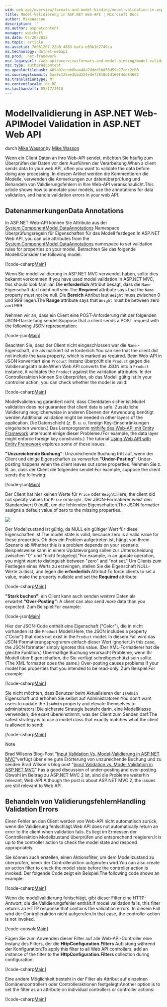 ```yaml
---
uid: web-api/overview/formats-and-model-binding/model-validation-in-aspnet-web-api
title: Model-Validierung in ASP.NET Web-API | Microsoft Docs
author: MikeWasson
description: ''
ms.author: aspnetcontent
manager: wpickett
ms.date: 07/20/2012
ms.topic: article
ms.assetid: 7d061207-22b8-4883-bafa-e89b1e7749ca
ms.technology: dotnet-webapi
ms.prod: .net-framework
msc.legacyurl: /web-api/overview/formats-and-model-binding/model-validation-in-aspnet-web-api
msc.type: authoredcontent
ms.openlocfilehash: 409a91eceb8baa48a7dded1b850d59a27cec2c60
ms.sourcegitcommit: 5ae0c125ee3bbd324edef3818d1d160f4dd84602
ms.translationtype: MT
ms.contentlocale: de-DE
ms.lasthandoff: 05/17/2018
---
```

<a name="model-validation-in-aspnet-web-api"></a><span data-ttu-id="b8c71-102">Modellvalidierung in ASP.NET Web-API</span><span class="sxs-lookup"><span data-stu-id="b8c71-102">Model Validation in ASP.NET Web API</span></span>
====================
<span data-ttu-id="b8c71-103">durch [Mike Wasson](https://github.com/MikeWasson)</span><span class="sxs-lookup"><span data-stu-id="b8c71-103">by [Mike Wasson](https://github.com/MikeWasson)</span></span>

<span data-ttu-id="b8c71-104">Wenn ein Client Daten an Ihre Web-API sendet, möchten Sie häufig zum Überprüfen der Daten vor dem Ausführen der Verarbeitung.</span><span class="sxs-lookup"><span data-stu-id="b8c71-104">When a client sends data to your web API, often you want to validate the data before doing any processing.</span></span> <span data-ttu-id="b8c71-105">In diesem Artikel werden die Kommentieren die Modelle, verwenden die Anmerkungen zur datenüberprüfung und Behandeln von Validierungsfehlern in Ihre Web-API veranschaulicht.</span><span class="sxs-lookup"><span data-stu-id="b8c71-105">This article shows how to annotate your models, use the annotations for data validation, and handle validation errors in your web API.</span></span>

## <a name="data-annotations"></a><span data-ttu-id="b8c71-106">Datenanmerkungen</span><span class="sxs-lookup"><span data-stu-id="b8c71-106">Data Annotations</span></span>

<span data-ttu-id="b8c71-107">In ASP.NET Web-API können Sie Attribute aus der [System.ComponentModel.DataAnnotations](/dotnet/api/system.componentmodel.dataannotations) Namespace Überprüfungsregeln für Eigenschaften für das Modell festlegen.</span><span class="sxs-lookup"><span data-stu-id="b8c71-107">In ASP.NET Web API, you can use attributes from the [System.ComponentModel.DataAnnotations](/dotnet/api/system.componentmodel.dataannotations) namespace to set validation rules for properties on your model.</span></span> <span data-ttu-id="b8c71-108">Betrachten Sie das folgende Modell:</span><span class="sxs-lookup"><span data-stu-id="b8c71-108">Consider the following model:</span></span>

[!code-csharp[Main](model-validation-in-aspnet-web-api/samples/sample1.cs)]

<span data-ttu-id="b8c71-109">Wenn Sie modellvalidierung in ASP.NET MVC verwendet haben, sollte dies bekannt vorkommen.</span><span class="sxs-lookup"><span data-stu-id="b8c71-109">If you have used model validation in ASP.NET MVC, this should look familiar.</span></span> <span data-ttu-id="b8c71-110">Die **erforderlich** Attribut besagt, dass die `Name` Eigenschaft darf nicht null sein.</span><span class="sxs-lookup"><span data-stu-id="b8c71-110">The **Required** attribute says that the `Name` property must not be null.</span></span> <span data-ttu-id="b8c71-111">Die **Bereich** Attribut laut `Weight` muss zwischen 0 und 999 liegen.</span><span class="sxs-lookup"><span data-stu-id="b8c71-111">The **Range** attribute says that `Weight` must be between zero and 999.</span></span>

<span data-ttu-id="b8c71-112">Nehmen wir an, dass ein Client eine POST-Anforderung mit der folgenden JSON-Darstellung sendet:</span><span class="sxs-lookup"><span data-stu-id="b8c71-112">Suppose that a client sends a POST request with the following JSON representation:</span></span>

[!code-json[Main](model-validation-in-aspnet-web-api/samples/sample2.json)]

<span data-ttu-id="b8c71-113">Beachten Sie, dass der Client nicht eingeschlossen war die `Name` -Eigenschaft, die als markiert ist erforderlich.</span><span class="sxs-lookup"><span data-stu-id="b8c71-113">You can see that the client did not include the `Name` property, which is marked as required.</span></span> <span data-ttu-id="b8c71-114">Beim Web-API in JSON konvertiert eine `Product` Instanz überprüft die `Product` gegen die Validierungsattribute.</span><span class="sxs-lookup"><span data-stu-id="b8c71-114">When Web API converts the JSON into a `Product` instance, it validates the `Product` against the validation attributes.</span></span> <span data-ttu-id="b8c71-115">In der Controlleraktion können Sie überprüfen, ob das Modell gültig ist:</span><span class="sxs-lookup"><span data-stu-id="b8c71-115">In your controller action, you can check whether the model is valid:</span></span>

[!code-csharp[Main](model-validation-in-aspnet-web-api/samples/sample3.cs)]

<span data-ttu-id="b8c71-116">Modellvalidierung garantiert nicht, dass Clientdaten sicher ist.</span><span class="sxs-lookup"><span data-stu-id="b8c71-116">Model validation does not guarantee that client data is safe.</span></span> <span data-ttu-id="b8c71-117">Zusätzliche Validierung möglicherweise in anderen Ebenen der Anwendung benötigt werden.</span><span class="sxs-lookup"><span data-stu-id="b8c71-117">Additional validation might be needed in other layers of the application.</span></span> <span data-ttu-id="b8c71-118">Die Datenschicht (z. B. u. u. foreign Key-Einschränkungen eingehalten werden.) Das Lernprogramm [mithilfe des Web-API mit Entity Framework](../data/using-web-api-with-entity-framework/part-1.md) untersucht einige dieser Probleme.</span><span class="sxs-lookup"><span data-stu-id="b8c71-118">(For example, the data layer might enforce foreign key constraints.) The tutorial [Using Web API with Entity Framework](../data/using-web-api-with-entity-framework/part-1.md) explores some of these issues.</span></span>

<span data-ttu-id="b8c71-119">**"Unzureichende Buchung"**: Unzureichende Buchung tritt auf, wenn der Client und einige Eigenschaften zu verwerfen.</span><span class="sxs-lookup"><span data-stu-id="b8c71-119">**"Under-Posting"**: Under-posting happens when the client leaves out some properties.</span></span> <span data-ttu-id="b8c71-120">Nehmen Sie z. B. an, dass der Client die folgenden sendet:</span><span class="sxs-lookup"><span data-stu-id="b8c71-120">For example, suppose the client sends the following:</span></span>

[!code-json[Main](model-validation-in-aspnet-web-api/samples/sample4.json)]

<span data-ttu-id="b8c71-121">Der Client hat hier keinen Werte für `Price` oder `Weight`.</span><span class="sxs-lookup"><span data-stu-id="b8c71-121">Here, the client did not specify values for `Price` or `Weight`.</span></span> <span data-ttu-id="b8c71-122">Der JSON-Formatierer weist den Standardwert 0 (null), um die fehlenden Eigenschaften.</span><span class="sxs-lookup"><span data-stu-id="b8c71-122">The JSON formatter assigns a default value of zero to the missing properties.</span></span>

![](model-validation-in-aspnet-web-api/_static/image1.png)

<span data-ttu-id="b8c71-123">Der Modellzustand ist gültig, da NULL ein gültiger Wert für diese Eigenschaften ist.</span><span class="sxs-lookup"><span data-stu-id="b8c71-123">The model state is valid, because zero is a valid value for these properties.</span></span> <span data-ttu-id="b8c71-124">Ob dies ein Problem aufgetreten ist, hängt von Ihrem Szenario ab.</span><span class="sxs-lookup"><span data-stu-id="b8c71-124">Whether this is a problem depends on your scenario.</span></span> <span data-ttu-id="b8c71-125">Beispielsweise kann in einem Updatevorgang sollen zur Unterscheidung zwischen "0" und "nicht festgelegt."</span><span class="sxs-lookup"><span data-stu-id="b8c71-125">For example, in an update operation, you might want to distinguish between "zero" and "not set."</span></span> <span data-ttu-id="b8c71-126">Um Clients zum Festlegen eines Werts zu erzwingen, stellen Sie die Eigenschaft NULL-Werte zulässt, und legen die **erforderlich** Attribut:</span><span class="sxs-lookup"><span data-stu-id="b8c71-126">To force clients to set a value, make the property nullable and set the **Required** attribute:</span></span>

[!code-csharp[Main](model-validation-in-aspnet-web-api/samples/sample5.cs?highlight=1-2)]

<span data-ttu-id="b8c71-127">**"Stark buchen"**: ein Client kann auch senden *weitere* Daten als erwartet.</span><span class="sxs-lookup"><span data-stu-id="b8c71-127">**"Over-Posting"**: A client can also send *more* data than you expected.</span></span> <span data-ttu-id="b8c71-128">Zum Beispiel:</span><span class="sxs-lookup"><span data-stu-id="b8c71-128">For example:</span></span>

[!code-json[Main](model-validation-in-aspnet-web-api/samples/sample6.json)]

<span data-ttu-id="b8c71-129">Hier der JSON-Code enthält eine Eigenschaft ("Color"), die in nicht vorhanden ist die `Product` Modell.</span><span class="sxs-lookup"><span data-stu-id="b8c71-129">Here, the JSON includes a property ("Color") that does not exist in the `Product` model.</span></span> <span data-ttu-id="b8c71-130">In diesem Fall wird das JSON-Formatierungsprogramm einfach dieser Wert ignoriert.</span><span class="sxs-lookup"><span data-stu-id="b8c71-130">In this case, the JSON formatter simply ignores this value.</span></span> <span data-ttu-id="b8c71-131">(Der XML-Formatierer hat die gleiche Funktion.) Übermäßige Buchung verursacht Probleme, wenn Ihr Modell über Eigenschaften, die Sie verfügt schreibgeschützt sein sollte.</span><span class="sxs-lookup"><span data-stu-id="b8c71-131">(The XML formatter does the same.) Over-posting causes problems if your model has properties that you intended to be read-only.</span></span> <span data-ttu-id="b8c71-132">Zum Beispiel:</span><span class="sxs-lookup"><span data-stu-id="b8c71-132">For example:</span></span>

[!code-csharp[Main](model-validation-in-aspnet-web-api/samples/sample7.cs)]

<span data-ttu-id="b8c71-133">Sie nicht möchten, dass Benutzer beim Aktualisieren der `IsAdmin` Eigenschaft und erhöhen Sie selbst auf Administratoren!</span><span class="sxs-lookup"><span data-stu-id="b8c71-133">You don't want users to update the `IsAdmin` property and elevate themselves to administrators!</span></span> <span data-ttu-id="b8c71-134">Die sicherste Strategie besteht darin, eine Modellklasse verwenden, die exakt übereinstimmt, was der Client zum Senden darf:</span><span class="sxs-lookup"><span data-stu-id="b8c71-134">The safest strategy is to use a model class that exactly matches what the client is allowed to send:</span></span>

[!code-csharp[Main](model-validation-in-aspnet-web-api/samples/sample8.cs)]

> [!NOTE]
> <span data-ttu-id="b8c71-135">Brad Wilsons Blog-Post "[Input Validation Vs. Model-Validierung in ASP.NET MVC](http://bradwilson.typepad.com/blog/2010/01/input-validation-vs-model-validation-in-aspnet-mvc.html)"verfügt über eine gute Erörterung von unzureichende Buchung und zu senden.</span><span class="sxs-lookup"><span data-stu-id="b8c71-135">Brad Wilson's blog post "[Input Validation vs. Model Validation in ASP.NET MVC](http://bradwilson.typepad.com/blog/2010/01/input-validation-vs-model-validation-in-aspnet-mvc.html)" has a good discussion of under-posting and over-posting.</span></span> <span data-ttu-id="b8c71-136">Obwohl im Beitrag zu ASP.NET MVC 2 ist, sind die Probleme weiterhin relevant, Web-API.</span><span class="sxs-lookup"><span data-stu-id="b8c71-136">Although the post is about ASP.NET MVC 2, the issues are still relevant to Web API.</span></span>


## <a name="handling-validation-errors"></a><span data-ttu-id="b8c71-137">Behandeln von Validierungsfehlern</span><span class="sxs-lookup"><span data-stu-id="b8c71-137">Handling Validation Errors</span></span>

<span data-ttu-id="b8c71-138">Einen Fehler an den Client werden von Web-API nicht automatisch zurück, wenn die Validierung fehlschlägt.</span><span class="sxs-lookup"><span data-stu-id="b8c71-138">Web API does not automatically return an error to the client when validation fails.</span></span> <span data-ttu-id="b8c71-139">Es liegt im Ermessen der Controlleraktion Modellzustand überprüfen und entsprechend reagieren.</span><span class="sxs-lookup"><span data-stu-id="b8c71-139">It is up to the controller action to check the model state and respond appropriately.</span></span>

<span data-ttu-id="b8c71-140">Sie können auch erstellen, einen Aktionsfilter, um dem Modellzustand zu überprüfen, bevor der Controlleraktion aufgerufen wird.</span><span class="sxs-lookup"><span data-stu-id="b8c71-140">You can also create an action filter to check the model state before the controller action is invoked.</span></span> <span data-ttu-id="b8c71-141">Der folgende Code zeigt ein Beispiel:</span><span class="sxs-lookup"><span data-stu-id="b8c71-141">The following code shows an example:</span></span>

[!code-csharp[Main](model-validation-in-aspnet-web-api/samples/sample9.cs)]

<span data-ttu-id="b8c71-142">Wenn die modellvalidierung fehlschlägt, gibt dieser Filter eine HTTP-Antwort, die die Validierungsfehler enthält.</span><span class="sxs-lookup"><span data-stu-id="b8c71-142">If model validation fails, this filter returns an HTTP response that contains the validation errors.</span></span> <span data-ttu-id="b8c71-143">In diesem Fall wird der Controlleraktion nicht aufgerufen.</span><span class="sxs-lookup"><span data-stu-id="b8c71-143">In that case, the controller action is not invoked.</span></span>

[!code-console[Main](model-validation-in-aspnet-web-api/samples/sample10.cmd)]

<span data-ttu-id="b8c71-144">Fügen Sie zum Anwenden dieser Filter auf alle Web-API-Controller eine Instanz des Filters, der die **HttpConfiguration.Filters** Auflistung während der Konfiguration:</span><span class="sxs-lookup"><span data-stu-id="b8c71-144">To apply this filter to all Web API controllers, add an instance of the filter to the **HttpConfiguration.Filters** collection during configuration:</span></span>

[!code-csharp[Main](model-validation-in-aspnet-web-api/samples/sample11.cs)]

<span data-ttu-id="b8c71-145">Eine andere Möglichkeit besteht in der Filter als Attribut auf einzelnen Domänencontrollern oder Controlleraktionen festgelegt:</span><span class="sxs-lookup"><span data-stu-id="b8c71-145">Another option is to set the filter as an attribute on individual controllers or controller actions:</span></span>

[!code-csharp[Main](model-validation-in-aspnet-web-api/samples/sample12.cs)]
